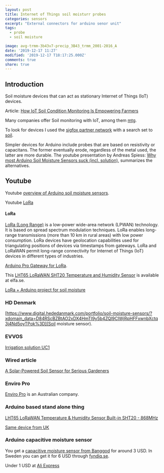```yaml
---
layout: post
title: Internet of Things soil moisturr probes
categories: sensors
excerpt: "External connectors for arduino senor unit"
tags:
  - probe
  - soil moisture

image: avg-trmm-3b43v7-precip_3B43_trmm_2001-2016_A
date: '2019-12-17 11:27'
modified: '2019-12-17 T18:17:25.000Z'
comments: true
share: true
---
```


## Introduction

Soil moisture devices that can act as stationary Internet of Things (IoT) devices.

Article: [How IoT Soil Condition Monitoring Is Empowering Farmers](https://www.iotforall.com/soil-moisture-monitoring/)

Many companies offer Soil monitoring with IoT, among them [mtg](https://www.manxtechgroup.com/soil-monitoring-with-iot-smart-agriculture/).

To look for devices I used the [sigfox partner network](https://partners.sigfox.com) with a search set to [soil](https://partners.sigfox.com/search/products?or[categories][0]=device&q=soil).

Simpler devices for Arduino include probes that are based on resistivity or capacitans. The former eventually erode, regardless of the metal used, the latter are more durable. The youtube presentation by Andreas Spiess: [Why most Arduino Soil Moisture Sensors suck (incl. solution)](https://www.youtube.com/watch?v=udmJyncDvw0), summarizes the alternatives.

## Youtube

Youtube [overview of Arduino soil moisture sensors](https://www.youtube.com/watch?v=udmJyncDvw0).

Youtube [LoRa](https://www.youtube.com/watch?v=hMOwbNUpDQA&list=PL3XBzmAj53Rkkogh-lti58h_GkhzU1n7U])

#### LoRa

[LoRa (Long Range)](https://en.wikipedia.org/wiki/LoRa) is a low-power wide-area network (LPWAN) technology. It is based on spread spectrum modulation techniques. LoRa enables long-range transmissions (more than 10 km in rural areas) with low power consumption. LoRa devices have geolocation capabilities used for triangulating positions of devices via timestamps from gateways. LoRa and LoRaWAN permit long-range connectivity for Internet of Things (IoT) devices in different types of industries.

[Arduino Pro Gateway for LoRa](https://www.kjell.com/se/produkter/el-verktyg/arduino/utvecklingskort/arduino-pro-gateway-for-lora-p87188?gclid=Cj0KCQiAxrbwBRCoARIsABEc9sjIxmnak9eae2isGVhPulJxFXB6rNa7oJPYnLKUv0SWvfYQLh-pLkQaAnXQEALw_wcB&gclsrc=aw.ds).

This [LHT65 LoRaWAN SHT20 Temperature and Humidity Sensor](https://www.elfa.se/search?q=LHT65+Temperature&filter_categoryCodePathROOT=cat-L1D_1859641) is available at elfa.se.

[LoRa + Arduino project for soil moisture](https://randomnerdtutorials.com/esp32-lora-rfm95-transceiver-arduino-ide/)

### HD Denmark

[https://www.digital.hededanmark.com/portfolio/soil-moisture-sensors/?xdomain_data=D84RScBZBtAO2xDX4HmTI9y5b4ZQl9CIWjRpHFFxwnbXctq3j4Nd5oyTPok%3D](Soil moisture sensor).

### EVVOS

[Irrigation solution UC1](https://www.evvos.com/product/irrigation-solution-uc1/)

### Wired article

[A Solar-Powered Soil Sensor for Serious Gardeners](https://www.wired.com/2015/04/edyn-garden-sensors/)

### Enviro Pro

[Enviro Pro](https://enviroprosoilprobes.com) is an Australian company.

### Arduino based stand alone thing

[LHT65 LoRaWAN Temperature & Humidity Sensor Built-in SHT20 - 868MHz](https://hitechchain.se/arduinokompatibel/lht65-lorawan-temperature-humidity-sensor-built-in-sht20-868mhz?gclid=Cj0KCQiAxrbwBRCoARIsABEc9sjqXysIpQbxa8Lwmd56VpA_5Kl1CNc-eWbhdIYusEN81rws8BPnVVwaAkzvEALw_wcB)

[Same device from UK](https://www.antratek.com/lht65-lorawan-temperature-humidity-sensor)

### Arduino capacitive moisture sensor

You get a [capacitive moisture sensor from Banggod](https://www.banggood.com/Capacitive-Soil-Moisture-Sensor-Not-Easy-To-Corrode-Wide-Voltage-Monitor-Module-p-1309033.html?cur_warehouse=CN) for around 3 USD. In Sweden you can get it for 6 USD through [fyndiq.se](https://fyndiq.se/product/25281124-capacitive-soil-moisture-sensor-v12-c/?tduid=63ab169c26da64207d33d12fc38a0eb2&utm_source=tradedoubler&utm_medium=affiliate&utm_content=252052&utm_campaign=Kelkoo).

Under 1 USD at [Ali Express](https://www.aliexpress.com/item/32830732786.html?scm=1007.22893.149154.0&pvid=cbb3f819-817d-4288-9fea-b81dec7c2c03&onelink_page_from=ITEM_DETAIL&onelink_item_to=32830732786&onelink_publisherid=172076246&onelink_memberseq=0&onelink_duration=1.144336&onelink_status=noneresult&onelink_item_from=32830732786&onelink_subid=220725&onelink_page_to=ITEM_DETAIL&af=220725&afref=&cv=565204&dp=565204%253A%253A220725%253A%253A%253A%253A%253A%253A1578517053&cn=15647&aff_platform=aaf&cpt=1578517053322&sk=Y7bAZbY&aff_trace_key=63baf75040d84175b6f5f3b52839bff7-1578517053322-07617-Y7bAZbY&terminal_id=f7b26140facc4e0b98529a003f6dc12e)
